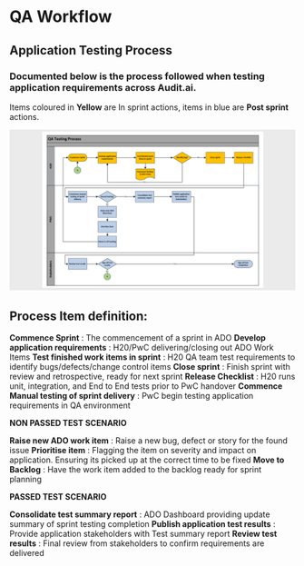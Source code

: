 # QA Workflow

## **Application Testing Process**

### Documented below is the process followed when testing application requirements across Audit.ai. 
Items coloured in **Yellow** are In sprint actions, items in blue are **Post sprint**
 actions.

![image.png](/.attachments/image-87a10456-242f-4c53-8128-3c4da0a04b8c.png)

## **Process Item definition**:


**Commence Sprint** : The commencement of a sprint in ADO
**Develop application requirements** : H20/PwC delivering/closing out ADO Work Items 
**Test finished work items in sprint** : H20 QA team test requirements to identify bugs/defects/change control items
**Close sprint** : Finish sprint with review and retrospective, ready for next sprint
**Release Checklist** : H20 runs  unit, integration, and End to End tests prior to PwC handover
**Commence Manual testing of sprint delivery** : PwC begin testing application requirements in QA environment 

**NON PASSED TEST SCENARIO**

**Raise new ADO work item** : Raise a new bug, defect or story for the found issue
**Prioritise item** : Flagging the item on severity and impact on application. Ensuring its picked up at the correct time to be fixed
**Move to Backlog** : Have the work item added to the backlog ready for sprint planning

**PASSED TEST SCENARIO** 

**Consolidate test summary report** : ADO Dashboard providing update summary of sprint testing completion
**Publish application test results** : Provide application stakeholders with Test summary report
**Review test results** : Final review from stakeholders to confirm requirements are delivered